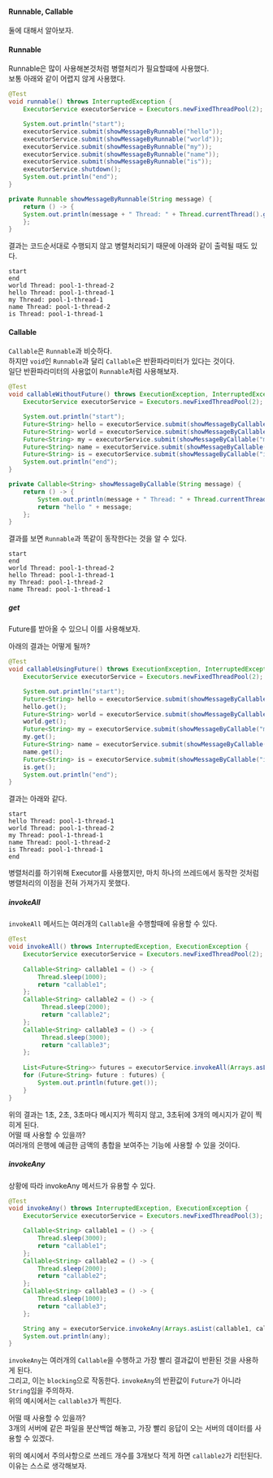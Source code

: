 #### Runnable, Callable
둘에 대해서 알아보자.



#### Runnable
Runnable은 많이 사용해본것처럼 병렬처리가 필요할떄에 사용했다.  
보통 아래와 같이 어렵지 않게 사용했다.

~~~java
@Test
void runnable() throws InterruptedException {
    ExecutorService executorService = Executors.newFixedThreadPool(2);

    System.out.println("start");
    executorService.submit(showMessageByRunnable("hello"));
    executorService.submit(showMessageByRunnable("world"));
    executorService.submit(showMessageByRunnable("my"));
    executorService.submit(showMessageByRunnable("name"));
    executorService.submit(showMessageByRunnable("is"));
    executorService.shutdown();
    System.out.println("end");
}

private Runnable showMessageByRunnable(String message) {
    return () -> {
    System.out.println(message + " Thread: " + Thread.currentThread().getName());
    };
}
~~~

결과는 코드순서대로 수행되지 않고 병렬처리되기 때문에 아래와 같이 출력될 때도 있다.

~~~
start
end
world Thread: pool-1-thread-2
hello Thread: pool-1-thread-1
my Thread: pool-1-thread-1
name Thread: pool-1-thread-2
is Thread: pool-1-thread-1
~~~



#### Callable
`Callable`은 `Runnable`과 비슷하다.  
하지만 `void`인 `Runnable`과 달리 `Callable`은 반환파라미터가 있다는 것이다.  
일단 반환파라미터의 사용없이 `Runnable`처럼 사용해보자.

~~~java
@Test
void callableWithoutFuture() throws ExecutionException, InterruptedException {
    ExecutorService executorService = Executors.newFixedThreadPool(2);

    System.out.println("start");
    Future<String> hello = executorService.submit(showMessageByCallable("hello"));
    Future<String> world = executorService.submit(showMessageByCallable("world"));
    Future<String> my = executorService.submit(showMessageByCallable("my"));
    Future<String> name = executorService.submit(showMessageByCallable("name"));
    Future<String> is = executorService.submit(showMessageByCallable("is"));
    System.out.println("end");
}

private Callable<String> showMessageByCallable(String message) {
    return () -> {
        System.out.println(message + " Thread: " + Thread.currentThread().getName());
        return "hello " + message;
    };
}
~~~

결과를 보면 `Runnable`과 똑같이 동작한다는 것을 알 수 있다.
~~~
start
end
world Thread: pool-1-thread-2
hello Thread: pool-1-thread-1
my Thread: pool-1-thread-2
name Thread: pool-1-thread-1
~~~



##### get
Future를 받아올 수 있으니 이를 사용해보자.

아래의 결과는 어떻게 될까?
~~~java
@Test
void callableUsingFuture() throws ExecutionException, InterruptedException {
    ExecutorService executorService = Executors.newFixedThreadPool(2);

    System.out.println("start");
    Future<String> hello = executorService.submit(showMessageByCallable("hello"));
    hello.get();
    Future<String> world = executorService.submit(showMessageByCallable("world"));
    world.get();
    Future<String> my = executorService.submit(showMessageByCallable("my"));
    my.get();
    Future<String> name = executorService.submit(showMessageByCallable("name"));
    name.get();
    Future<String> is = executorService.submit(showMessageByCallable("is"));
    is.get();
    System.out.println("end");
}
~~~

결과는 아래와 같다.

~~~
start
hello Thread: pool-1-thread-1
world Thread: pool-1-thread-2 
my Thread: pool-1-thread-1
name Thread: pool-1-thread-2
is Thread: pool-1-thread-1
end
~~~

병렬처리를 하기위해 Executor를 사용했지만, 마치 하나의 쓰레드에서 동작한 것처럼 병렬처리의 이점을 전혀 가져가지 못했다.



##### invokeAll
`invokeAll` 메서드는 여러개의 `Callable`을 수행할때에 유용할 수 있다.  
~~~java
@Test
void invokeAll() throws InterruptedException, ExecutionException {
    ExecutorService executorService = Executors.newFixedThreadPool(2);
    
    Callable<String> callable1 = () -> {
        Thread.sleep(1000);
        return "callable1";
    };
    Callable<String> callable2 = () -> {
         Thread.sleep(2000);
         return "callable2";
    };
    Callable<String> callable3 = () -> {
         Thread.sleep(3000);
         return "callable3";
    };
    
    List<Future<String>> futures = executorService.invokeAll(Arrays.asList(callable1, callable2, callable3));
    for (Future<String> future : futures) {
        System.out.println(future.get());
    }
}
~~~
위의 결과는 1초, 2초, 3초마다 메시지가 찍히지 않고, 3초뒤에 3개의 메시지가 같이 찍히게 된다.  
어떨 때 사용할 수 있을까?  
여러개의 은행에 예금한 금액의 총합을 보여주는 기능에 사용할 수 있을 것이다.  



##### invokeAny
상황에 따라 invokeAny 메서드가 유용할 수 있다.

~~~java
@Test
void invokeAny() throws InterruptedException, ExecutionException {
    ExecutorService executorService = Executors.newFixedThreadPool(3);

    Callable<String> callable1 = () -> {
        Thread.sleep(3000);
        return "callable1";
    };
    Callable<String> callable2 = () -> {
        Thread.sleep(2000);
        return "callable2";
    };
    Callable<String> callable3 = () -> {
        Thread.sleep(1000);
        return "callable3";
    };

    String any = executorService.invokeAny(Arrays.asList(callable1, callable2, callable3));
    System.out.println(any);
}
~~~
`invokeAny`는 여러개의 `Callable`을 수행하고 가장 빨리 결과값이 반환된 것을 사용하게 된다.  
그리고, 이는 `blocking`으로 작동한다. `invokeAny`의 반환값이 `Future`가 아니라 `String`임을 주의하자.  
위의 예시에서는 `callable3`가 찍힌다.  

어떨 때 사용할 수 있을까?  
3개의 서버에 같은 파일을 분산백업 해놓고, 가장 빨리 응답이 오는 서버의 데이터를 사용할 수 있겠다.  

위의 예시에서 주의사항으로 쓰레드 개수를 3개보다 적게 하면 `callable2`가 리턴된다.  
이유는 스스로 생각해보자.